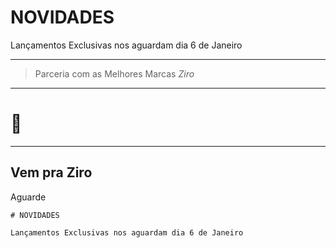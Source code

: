 # NOVIDADES

Lançamentos Exclusivas nos aguardam dia 6 de Janeiro

---

> Parceria com as Melhores Marcas 
> <cite>Ziro</cite>

---

# 🤫

---

## Vem pra Ziro

Aguarde

    # NOVIDADES

    Lançamentos Exclusivas nos aguardam dia 6 de Janeiro
